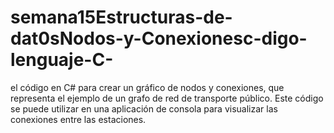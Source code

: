 # semana15Estructuras-de-dat0sNodos-y-Conexionesc-digo-lenguaje-C-
el código en C# para crear un gráfico de nodos y conexiones, que representa el ejemplo de un grafo de red de transporte público. Este código se puede utilizar en una aplicación de consola para visualizar las conexiones entre las estaciones.
